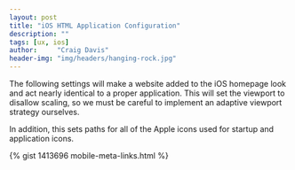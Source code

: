 ```yaml
---
layout: post
title: "iOS HTML Application Configuration"
description: ""
tags: [ux, ios]
author:     "Craig Davis"
header-img: "img/headers/hanging-rock.jpg"
---
```


The following settings will make a website added to the iOS homepage look and
act nearly identical to a proper application. This will set the viewport to
disallow scaling, so we must be careful to implement an adaptive viewport
strategy ourselves.

In addition, this sets paths for all of the Apple icons used for startup
and application icons.

{% gist 1413696 mobile-meta-links.html %}
